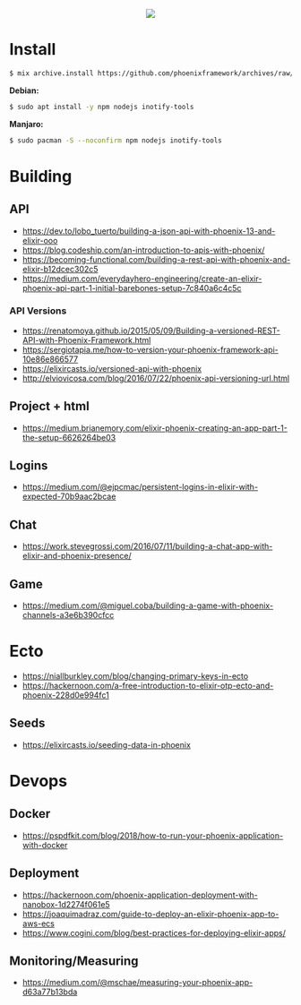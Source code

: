 <p align="center">
  <img src="https://raw.githubusercontent.com/phoenixframework/phoenix/master/priv/static/phoenix.png">
</p>

# Install

```bash
$ mix archive.install https://github.com/phoenixframework/archives/raw/master/phx_new.ez
```

**Debian:**

```bash
$ sudo apt install -y npm nodejs inotify-tools
```

**Manjaro:**

```bash
$ sudo pacman -S --noconfirm npm nodejs inotify-tools
```

# Building

## API

- https://dev.to/lobo_tuerto/building-a-json-api-with-phoenix-13-and-elixir-ooo
- https://blog.codeship.com/an-introduction-to-apis-with-phoenix/
- https://becoming-functional.com/building-a-rest-api-with-phoenix-and-elixir-b12dcec302c5
- https://medium.com/everydayhero-engineering/create-an-elixir-phoenix-api-part-1-initial-barebones-setup-7c840a6c4c5c

### API Versions

- https://renatomoya.github.io/2015/05/09/Building-a-versioned-REST-API-with-Phoenix-Framework.html
- https://sergiotapia.me/how-to-version-your-phoenix-framework-api-10e86e866577
- https://elixircasts.io/versioned-api-with-phoenix
- http://elviovicosa.com/blog/2016/07/22/phoenix-api-versioning-url.html

## Project + html

- https://medium.brianemory.com/elixir-phoenix-creating-an-app-part-1-the-setup-6626264be03

## Logins

- https://medium.com/@ejpcmac/persistent-logins-in-elixir-with-expected-70b9aac2bcae

## Chat

- https://work.stevegrossi.com/2016/07/11/building-a-chat-app-with-elixir-and-phoenix-presence/

## Game

- https://medium.com/@miguel.coba/building-a-game-with-phoenix-channels-a3e6b390cfcc

# Ecto

- https://niallburkley.com/blog/changing-primary-keys-in-ecto
- https://hackernoon.com/a-free-introduction-to-elixir-otp-ecto-and-phoenix-228d0e994fc1

## Seeds

- https://elixircasts.io/seeding-data-in-phoenix

# Devops

## Docker

- https://pspdfkit.com/blog/2018/how-to-run-your-phoenix-application-with-docker

## Deployment 

- https://hackernoon.com/phoenix-application-deployment-with-nanobox-1d2274f061e5
- https://joaquimadraz.com/guide-to-deploy-an-elixir-phoenix-app-to-aws-ecs
- https://www.cogini.com/blog/best-practices-for-deploying-elixir-apps/

## Monitoring/Measuring

- https://medium.com/@mschae/measuring-your-phoenix-app-d63a77b13bda



